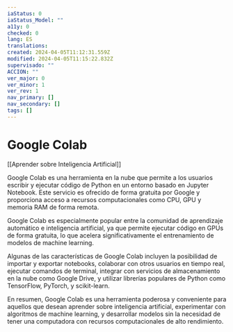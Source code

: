 ```yaml
---
iaStatus: 0
iaStatus_Model: ""
a11y: 0
checked: 0
lang: ES
translations: 
created: 2024-04-05T11:12:31.559Z
modified: 2024-04-05T11:15:22.832Z
supervisado: ""
ACCION: ""
ver_major: 0
ver_minor: 1
ver_rev: 1
nav_primary: []
nav_secondary: []
tags: []
---
```

# Google Colab

[[Aprender sobre Inteligencia Artificial]]

Google Colab es una herramienta en la nube que permite a los usuarios escribir y ejecutar código de Python en un entorno basado en Jupyter Notebook. Este servicio es ofrecido de forma gratuita por Google y proporciona acceso a recursos computacionales como CPU, GPU y memoria RAM de forma remota.

Google Colab es especialmente popular entre la comunidad de aprendizaje automático e inteligencia artificial, ya que permite ejecutar código en GPUs de forma gratuita, lo que acelera significativamente el entrenamiento de modelos de machine learning.

Algunas de las características de Google Colab incluyen la posibilidad de importar y exportar notebooks, colaborar con otros usuarios en tiempo real, ejecutar comandos de terminal, integrar con servicios de almacenamiento en la nube como Google Drive, y utilizar librerías populares de Python como TensorFlow, PyTorch, y scikit-learn.

En resumen, Google Colab es una herramienta poderosa y conveniente para aquellos que desean aprender sobre inteligencia artificial, experimentar con algoritmos de machine learning, y desarrollar modelos sin la necesidad de tener una computadora con recursos computacionales de alto rendimiento.
